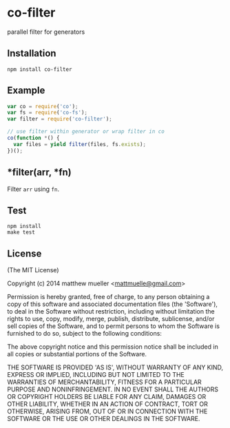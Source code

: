 
# co-filter

  parallel filter for generators

## Installation

```
npm install co-filter
```

## Example

```js
var co = require('co');
var fs = require('co-fs');
var filter = require('co-filter');

// use filter within generator or wrap filter in co
co(function *() {
  var files = yield filter(files, fs.exists);
})();
```

## *filter(arr, *fn)

Filter `arr` using `fn`.

## Test

```
npm install
make test
```

## License

(The MIT License)

Copyright (c) 2014 matthew mueller &lt;mattmuelle@gmail.com&gt;

Permission is hereby granted, free of charge, to any person obtaining
a copy of this software and associated documentation files (the
'Software'), to deal in the Software without restriction, including
without limitation the rights to use, copy, modify, merge, publish,
distribute, sublicense, and/or sell copies of the Software, and to
permit persons to whom the Software is furnished to do so, subject to
the following conditions:

The above copyright notice and this permission notice shall be
included in all copies or substantial portions of the Software.

THE SOFTWARE IS PROVIDED 'AS IS', WITHOUT WARRANTY OF ANY KIND,
EXPRESS OR IMPLIED, INCLUDING BUT NOT LIMITED TO THE WARRANTIES OF
MERCHANTABILITY, FITNESS FOR A PARTICULAR PURPOSE AND NONINFRINGEMENT.
IN NO EVENT SHALL THE AUTHORS OR COPYRIGHT HOLDERS BE LIABLE FOR ANY
CLAIM, DAMAGES OR OTHER LIABILITY, WHETHER IN AN ACTION OF CONTRACT,
TORT OR OTHERWISE, ARISING FROM, OUT OF OR IN CONNECTION WITH THE
SOFTWARE OR THE USE OR OTHER DEALINGS IN THE SOFTWARE.
